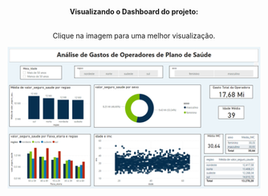 <html>
<body>


<center>

<b>Visualizando o Dashboard do projeto:</b></br></br>

Clique na imagem para uma melhor visualização.

<img src="https://github.com/Wenceslau93/Power_BI/blob/main/Gastos%20de%20Operadores%20de%20Plano%20de%20Saude/Analise_de_Gastos_de_Operadores_de_Plano_de_Saude.PNG?raw=true" alt="sometext"></br></br>

</center>

</body>
</html>
